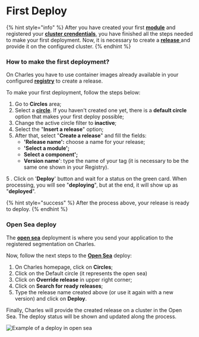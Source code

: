 # First Deploy

{% hint style="info" %}
After you have created your first [**module**](creating-your-first-module/) and registered your [**cluster crendentials**,](defining-a-workspace/deploy-environment.md) you have finished all the steps needed to make your first deployment. Now, it is necessary to create a [**release** ](../reference/releases.md)and provide it on the configured cluster.
{% endhint %}

### How to make the first deployment? 

On Charles you have to use container images already available in your configured [**registry**](../reference/registry/) to create a release.

To make your first deployment, follow the steps below: 

1. Go to **Circles** area;
2. Select a [**circle**](../reference/circles.md). If you haven't created one yet, there is a **default circle** option that makes your first deploy possible; 
3. Change the active circle filter to **inactive**;
4. Select the "**Insert a release**" option;
5. After that, select "**Create a release**" and fill the fields: 
   * **'Release name':** choose a name for your release;
   * **'Select a module';**
   * **Select a component';**
   * **Version name**': type the name of your tag \(it is necessary to be the same one shown in your Registry\). 

5 . Click on '**Deploy**' button and wait for a status on the green card. When processing, you will see "**deploying**", but at the end, it will show up as "**deployed**".

{% hint style="success" %}
After the process above, your release is ready to deploy. 
{% endhint %}

### Open Sea deploy

The [**open sea**](../key-concepts.md#open-sea) deployment is where you send your application to the registered segmentation on Charles.

Now, follow the next steps to the [**Open Sea**](https://docs.charlescd.io/key-concepts) deploy:

1. On Charles homepage, click on **Circles**; 
2. Click on the Default circle \(it represents the open sea\) 
3. Click on **Override release** in upper right corner; 
4. Click on **Search for ready releases**;
5. Type the release name created above \(or use it again with a new version\) and click on **Deploy**.

Finally, Charles will provide the created release on a cluster in the Open Sea. The deploy status will be shown and updated along the process.

![Example of a deploy in open sea](../.gitbook/assets/primeiro-deploy%20%281%29%20%281%29%20%282%29.gif)

